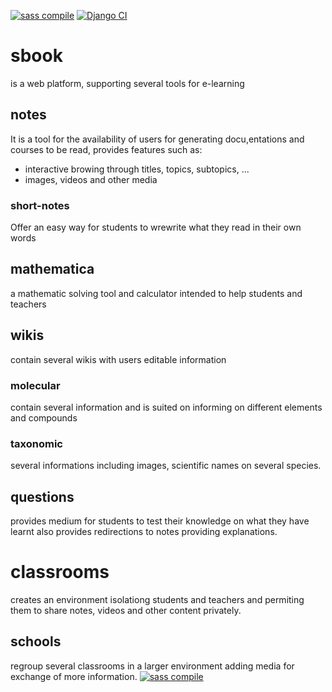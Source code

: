 [![sass compile](https://github.com/Sbook-Antimony/Sbook/actions/workflows/sass.yml/badge.svg)](https://github.com/Sbook-Antimony/Sbook/actions/workflows/sass.yml)
[![Django CI](https://github.com/Sbook-Antimony/Sbook/actions/workflows/django.yml/badge.svg)](https://github.com/Sbook-Antimony/Sbook/actions/workflows/django.yml)

# sbook
is a web platform, supporting several tools for e-learning

## notes

It is a tool for the availability of users for generating docu,entations and courses
to be read, provides features such as:
- interactive browing through titles, topics, subtopics, ...
- images, videos and other media

### short-notes

Offer an easy way for students to wrewrite what they read in their own words

## mathematica

a mathematic solving tool and calculator intended to help students and teachers

## wikis


contain several wikis with users editable information

### molecular


contain several information and is suited on informing on different elements and compounds

### taxonomic

several informations including images, scientific names
on several species.

## questions

provides medium for students to test their knowledge on what they have learnt
also provides redirections to notes providing explanations.

# classrooms


creates an environment isolationg students and teachers and permiting them to share
notes, videos and other content privately.

## schools


regroup several classrooms in a larger environment adding media for exchange of more information.
[![sass compile](https://github.com/Sbook-Antimony/Sbook/actions/workflows/sass.yml/badge.svg)](https://github.com/Sbook-Antimony/Sbook/actions/workflows/sass.yml)
